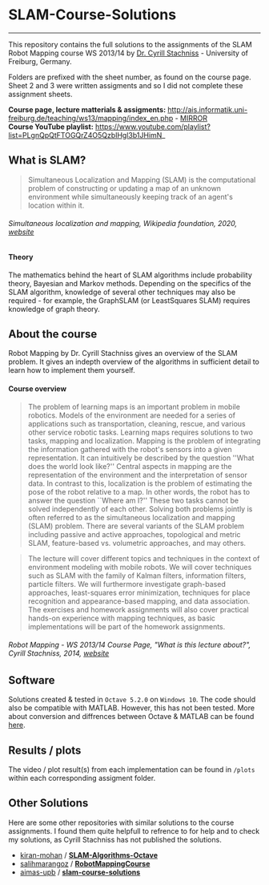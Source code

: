 # SLAM-Course-Solutions 
--------------------------------------
This repository contains the full solutions to the assignments of the SLAM Robot Mapping course WS 2013/14 by  [Dr. Cyrill Stachniss](http://www.informatik.uni-freiburg.de/~stachnis) - University of Freiburg, Germany.

Folders are prefixed with the sheet number, as found on the course page.
Sheet 2 and 3 were written assigments and so I did not complete these assignment sheets.

**Course page, lecture matterials & assigments:**  http://ais.informatik.uni-freiburg.de/teaching/ws13/mapping/index_en.php  -  [MIRROR](https://web.archive.org/web/20191216041354/http://ais.informatik.uni-freiburg.de/teaching/ws13/mapping/index_en.php)   
**Course YouTube playlist:** https://www.youtube.com/playlist?list=PLgnQpQtFTOGQrZ4O5QzbIHgl3b1JHimN_

## What is SLAM?
> Simultaneous Localization and Mapping (SLAM) is the computational problem of constructing or updating a map of an unknown environment while simultaneously keeping track of an agent's location within it.   

######  *Simultaneous localization and mapping*, Wikipedia foundation, 2020, [website](https://en.wikipedia.org/wiki/Simultaneous_localization_and_mapping)

#### Theory
The mathematics behind the heart of SLAM algorithms include probability theory, Bayesian and Markov methods. Depending on the specifics of the SLAM algorithm, knowledge of several other techniques may also be required - for example, the GraphSLAM (or LeastSquares SLAM) requires knowledge of graph theory.   
   
   
## About the course
Robot Mapping by Dr. Cyrill Stachniss gives an overview of the SLAM problem. It gives an indepth overview of the algorithms in sufficient detail to learn how to implement them yourself.

#### Course overview
>The problem of learning maps is an important problem in mobile robotics. Models of the environment are needed for a series of applications such as transportation, cleaning, rescue, and various other service robotic tasks. Learning maps requires solutions to two tasks, mapping and localization. Mapping is the problem of integrating the information gathered with the robot's sensors into a given representation. It can intuitively be described by the question ''What does the world look like?'' Central aspects in mapping are the representation of the environment and the interpretation of sensor data. In contrast to this, localization is the problem of estimating the pose of the robot relative to a map. In other words, the robot has to answer the question ``Where am I?'' These two tasks cannot be solved independently of each other. Solving both problems jointly is often referred to as the simultaneous localization and mapping (SLAM) problem. There are several variants of the SLAM problem including passive and active approaches, topological and metric SLAM, feature-based vs. volumetric approaches, and may others.

> The lecture will cover different topics and techniques in the context of environment modeling with mobile robots. We will cover techniques such as SLAM with the family of Kalman filters, information filters, particle filters. We will furthermore investigate graph-based approaches, least-squares error minimization, techniques for place recognition and appearance-based mapping, and data association. The exercises and homework assignments will also cover practical hands-on experience with mapping techniques, as basic implementations will be part of the homework assignments.

######  *Robot Mapping - WS 2013/14 Course Page*, "What is this lecture about?", Cyrill Stachniss, 2014, [website](http://ais.informatik.uni-freiburg.de/teaching/ws13/mapping/index_en.php)

## Software
Solutions created & tested in `Octave 5.2.0` on `Windows 10`. 
The code should also be compatible with MATLAB. However, this has not been tested.
More about conversion and diffrences between Octave & MATLAB can be found [here](https://en.wikibooks.org/wiki/MATLAB_Programming/Differences_between_Octave_and_MATLAB).

## Results / plots
The video / plot result(s) from each implementation can be found in `/plots`  within each corresponding assigment folder.

## Other Solutions
Here are some other repositories with similar solutions to the course assignments. I found them quite helpfull to refrence to for help and to check my solutions, as Cyrill Stachniss has not published the solutions.
 -  [kiran-mohan](https://github.com/kiran-mohan) / **[SLAM-Algorithms-Octave](https://github.com/kiran-mohan/SLAM-Algorithms-Octave)**
 -  [salihmarangoz](https://github.com/salihmarangoz) / **[RobotMappingCourse](https://github.com/salihmarangoz/RobotMappingCourse)**
 -  [aimas-upb](https://github.com/aimas-upb) / **[slam-course-solutions](https://github.com/aimas-upb/slam-course-solutions)**
